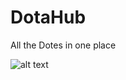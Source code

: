 # DotaHub
All the Dotes in one place


![alt text](https://raw.githubusercontent.com/username/projectname/branch/path/to/img.png)
